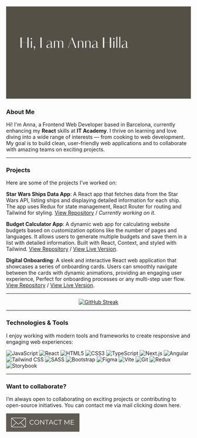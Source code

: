 ![banner](./assets/banner.png)

### About Me

Hi! I'm Anna, a Frontend Web Developer based in Barcelona, currently enhancing my **React** skills at **IT Academy**. I thrive on learning and love diving into a wide range of interests — from cooking to web development. My goal is to build clean, user-friendly web applications and to collaborate with amazing teams on exciting projects.

<hr>

### Projects

Here are some of the projects I’ve worked on:

**Star Wars Ships Data App**: A React app that fetches data from the Star Wars API, listing ships and displaying detailed information for each ship. The app uses Redux for state management, React Router for routing and Tailwind for styling. [View Repository](https://github.com/annahilla/7-Star-Wars-Guide) / _Currently working on it_.

**Budget Calculator App**: A dynamic web app for calculating website budgets based on customization options like the number of pages and languages. It allows users to generate multiple budgets and save them in a list with detailed information. Built with React, Context, and styled with Tailwind. [View Repository](https://github.com/annahilla/6-Budget-App) / [View Live Version](web-budget-calculator.vercel.app).

**Digital Onboarding**: A sleek and interactive React web application that showcases a series of onboarding cards. Users can smoothly navigate between the cards with dynamic animations, providing an engaging user experience, Perfect for onboarding processes or any multi-step user flow. [View Repository](https://github.com/annahilla/5-Digital-Onboarding) / [View Live Version](digital-onboarding.vercel.app).

<hr>

<div align="center">  
  <a href="https://git.io/streak-stats">
    <img src="https://streak-stats.demolab.com?user=annahilla&theme=graywhite&date_format=j%20M%5B%20Y%5D" alt="GitHub Streak" />
  </a>
</div>

<hr>

### Technologies & Tools

I enjoy working with modern tools and frameworks to create responsive and engaging web experiences:

<p align="left">
  <img src="https://img.shields.io/badge/JavaScript-%23F7DF1E.svg?style=for-the-badge&logo=javascript&logoColor=black" alt="JavaScript" />
  <img src="https://img.shields.io/badge/React-%2361DAFB.svg?style=for-the-badge&logo=react&logoColor=black" alt="React" />
  <img src="https://img.shields.io/badge/HTML5-%23E34F26.svg?style=for-the-badge&logo=html5&logoColor=white" alt="HTML5" />
  <img src="https://img.shields.io/badge/CSS3-%231572B6.svg?style=for-the-badge&logo=css3&logoColor=white" alt="CSS3" />
  <img src="https://img.shields.io/badge/TypeScript-%23007ACC.svg?style=for-the-badge&logo=typescript&logoColor=white" alt="TypeScript" />
  <img src="https://img.shields.io/badge/Next.js-%23000000.svg?style=for-the-badge&logo=next.js&logoColor=white" alt="Next.js" />
  <img src="https://img.shields.io/badge/Angular-red?style=for-the-badge&logo=angular&logoColor=white" alt="Angular" />
  <img src="https://img.shields.io/badge/TailwindCSS-%2338B2AC.svg?style=for-the-badge&logo=tailwind-css&logoColor=white" alt="Tailwind CSS" />
  <img src="https://img.shields.io/badge/SASS-%23CC6699.svg?style=for-the-badge&logo=sass&logoColor=white" alt="SASS" />
  <img src="https://img.shields.io/badge/Bootstrap-%23563D7C.svg?style=for-the-badge&logo=bootstrap&logoColor=white" alt="Bootstrap" />
  <img src="https://img.shields.io/badge/Figma-%23F24E1E.svg?style=for-the-badge&logo=figma&logoColor=white" alt="Figma" />
  <img src="https://img.shields.io/badge/Vite-%23646CFF.svg?style=for-the-badge&logo=vite&logoColor=white" alt="Vite" />
  <img src="https://img.shields.io/badge/Git-%23F05032.svg?style=for-the-badge&logo=git&logoColor=white" alt="Git" />
  <img src="https://img.shields.io/badge/Redux-%23764ABC.svg?style=for-the-badge&logo=redux&logoColor=white" alt="Redux" />
  <img src="https://img.shields.io/badge/Storybook-%23FF4785.svg?style=for-the-badge&logo=storybook&logoColor=white" alt="Storybook" />
</p>

<hr>

### Want to collaborate?

I’m always open to collaborating on exciting projects or contributing to open-source initiatives. You can contact me via mail clicking down here.

<p align="left">
  <a href="mailto:annahilla21@gmail.com" target="_blank"><img src="./assets/contact-me-btn.png" alt="Contact Me Button" width="200" ></a>
</p>
